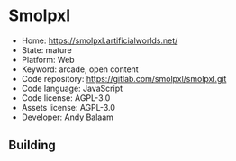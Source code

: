# Smolpxl

- Home: https://smolpxl.artificialworlds.net/
- State: mature
- Platform: Web
- Keyword: arcade, open content
- Code repository: https://gitlab.com/smolpxl/smolpxl.git
- Code language: JavaScript
- Code license: AGPL-3.0
- Assets license: AGPL-3.0
- Developer: Andy Balaam

## Building
